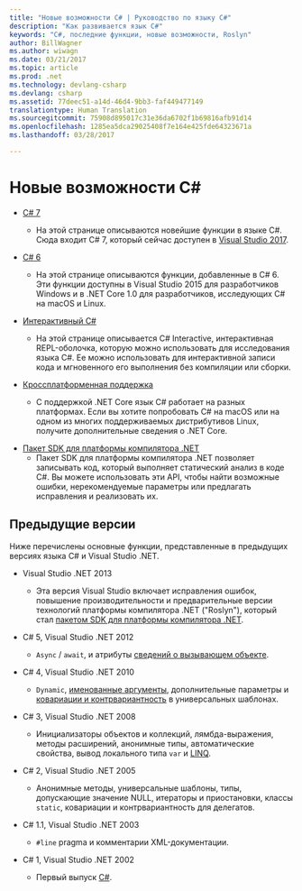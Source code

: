 ```yaml
---
title: "Новые возможности C# | Руководство по языку C#"
description: "Как развивается язык C#"
keywords: "C#, последние функции, новые возможности, Roslyn"
author: BillWagner
ms.author: wiwagn
ms.date: 03/21/2017
ms.topic: article
ms.prod: .net
ms.technology: devlang-csharp
ms.devlang: csharp
ms.assetid: 77deec51-a14d-46d4-9bb3-faf449477149
translationtype: Human Translation
ms.sourcegitcommit: 75908d895017c31e36da6702f1b69816afb91d14
ms.openlocfilehash: 1285ea5dca29025408f7e164e425fde64323671a
ms.lasthandoff: 03/28/2017

---
```


# <a name="whats-new-in-c"></a>Новые возможности C# #


* [C# 7](csharp-7.md)
    - На этой странице описываются новейшие функции в языке C#. Сюда входит C# 7, который сейчас доступен в [Visual Studio 2017](https://www.visualstudio.com/vs/whatsnew/).

* [C# 6](csharp-6.md)
    - На этой странице описываются функции, добавленные в C# 6. Эти функции доступны в Visual Studio 2015 для разработчиков Windows и в .NET Core 1.0 для разработчиков, исследующих C# на macOS и Linux.

* [Интерактивный C#](../interactive/index.md) 
    - На этой странице описывается C# Interactive, интерактивная REPL-оболочка, которую можно использовать для исследования языка C#. Ее можно использовать для интерактивной записи кода и мгновенного его выполнения без компиляции или сборки.

* [Кроссплатформенная поддержка](../../core/index.md)
    - С поддержкой .NET Core язык C# работает на разных платформах. Если вы хотите попробовать C# на macOS или на одном из многих поддерживаемых дистрибутивов Linux, получите дополнительные сведения о .NET Core.

- [Пакет SDK для платформы компилятора .NET](../roslyn/index.md)
    - Пакет SDK для платформы компилятора .NET позволяет записывать код, который выполняет статический анализ в коде C#. Вы можете использовать эти API, чтобы найти возможные ошибки, нерекомендуемые параметры или предлагать исправления и реализовать их.


  
## <a name="previous-versions"></a>Предыдущие версии
Ниже перечислены основные функции, представленные в предыдущих версиях языка C# и Visual Studio .NET.  
  
 * Visual Studio .NET 2013 
     - Эта версия Visual Studio включает исправления ошибок, повышение производительности и предварительные версии технологий платформы компилятора .NET ("Roslyn"), который стал [пакетом SDK для платформы компилятора .NET](../roslyn/index.md).

 * C# 5, Visual Studio .NET 2012 
     - `Async` / `await`, и атрибуты [сведений о вызывающем объекте](../programming-guide/concepts/caller-information.md).

 * C# 4, Visual Studio .NET 2010 
     - `Dynamic`, [именованные аргументы](../programming-guide/classes-and-structs/named-and-optional-arguments.md), дополнительные параметры и [ковариации и контрвариантность](../programming-guide/concepts/covariance-contravariance/index.md) в универсальных шаблонах.

 * C# 3, Visual Studio .NET 2008 
     - Инициализаторы объектов и коллекций, лямбда-выражения, методы расширений, анонимные типы, автоматические свойства, вывод локального типа `var` и [LINQ](../programming-guide/concepts/linq/index.md).

 * C# 2, Visual Studio .NET 2005 
     - Анонимные методы, универсальные шаблоны, типы, допускающие значение NULL, итераторы и приостановки, классы `static`, ковариации и контрвариантность для делегатов.

 * C# 1.1, Visual Studio .NET 2003 
     - `#line` pragma и комментарии XML-документации.

 * C# 1, Visual Studio .NET 2002 
     - Первый выпуск [C#](../csharp.md).   

